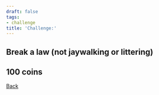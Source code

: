 ```yaml
---
draft: false
tags:
- challenge
title: 'Challenge:'
---
```

## Break a law (not jaywalking or littering)
## 100 coins
[Back](/jetlag) 
